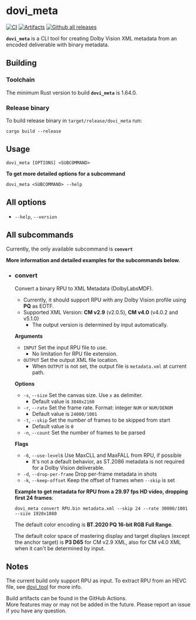 # **dovi_meta** 
[![CI](https://github.com/saindriches/dovi_meta/workflows/CI/badge.svg)](https://github.com/saindriches/dovi_meta/actions/workflows/ci.yml)
[![Artifacts](https://github.com/saindriches/dovi_meta/workflows/Artifacts/badge.svg)](https://github.com/saindriches/dovi_meta/actions/workflows/release.yml)
[![Github all releases](https://img.shields.io/github/downloads/saindriches/dovi_meta/total.svg)](https://GitHub.com/saindriches/dovi_meta/releases/)


**`dovi_meta`** is a CLI tool for creating Dolby Vision XML metadata from an encoded deliverable with binary metadata.

## **Building**
### **Toolchain**

The minimum Rust version to build **`dovi_meta`** is 1.64.0.

### **Release binary**
To build release binary in `target/release/dovi_meta` run:
```console
cargo build --release
```

## Usage
```properties
dovi_meta [OPTIONS] <SUBCOMMAND>
```
**To get more detailed options for a subcommand**
```properties
dovi_meta <SUBCOMMAND> --help
```

## All options
- `--help`, `--version`
## All subcommands
Currently, the only available subcommand is **`convert`**

**More information and detailed examples for the subcommands below.**


* ### **convert**
  Convert a binary RPU to XML Metadata (DolbyLabsMDF).
  * Currently, it should support RPU with any Dolby Vision profile using **PQ** as EOTF.
  * Supported XML Version: **CM v2.9** (v2.0.5), **CM v4.0** (v4.0.2 and v5.1.0)
    - The output version is determined by input automatically.
  
  **Arguments**
  * `INPUT`                   Set the input RPU file to use.
    - No limitation for RPU file extension.
  * `OUTPUT`                  Set the output XML file location.
    - When `OUTPUT` is not set, the output file is `metadata.xml` at current path.
  
  **Options**
  * `-s`, `--size`            Set the canvas size. Use `x` as delimiter.
    - Default value is `3840x2160`
  * `-r`, `--rate`            Set the frame rate. Format: integer `NUM` or `NUM/DENOM`
    - Default value is `24000/1001`
  * `-t`, `--skip`            Set the number of frames to be skipped from start
    - Default value is `0`
  * `-n`, `--count`           Set the number of frames to be parsed

  **Flags**
  * `-6`, `--use-level6`      Use MaxCLL and MaxFALL from RPU, if possible
    - It's not a default behavior, as ST.2086 metadata is not required for a Dolby Vision deliverable.
  * `-d`, `--drop-per-frame`  Drop per-frame metadata in shots
  * `-k`, `--keep-offset`     Keep the offset of frames when `--skip` is set
    
  **Example to get metadata for RPU from a 29.97 fps HD video, dropping first 24 frames**:

  ```console
  dovi_meta convert RPU.bin metadata.xml --skip 24 --rate 30000/1001 --size 1920x1080
  ```
  The default color encoding  is **BT.2020 PQ 16-bit RGB Full Range**.

  The default color space of mastering display and target displays (except the anchor target) is **P3 D65** for CM v2.9 XML, also for CM v4.0 XML when it can't be determined by input.


## **Notes**
The current build only support RPU as input. To extract RPU from an HEVC file, see [dovi_tool](https://github.com/quietvoid/dovi_tool) for more info.


Build artifacts can be found in the GitHub Actions.  
More features may or may not be added in the future.
Please report an issue if you have any question.
